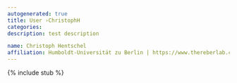 ```yaml
---
autogenerated: true
title: User ›ChristophH
categories: 
description: test description

name: Christoph Hentschel
affiliation: Humboldt-Universität zu Berlin | https://www.thereberlab.com
---
```

{% include stub %}


